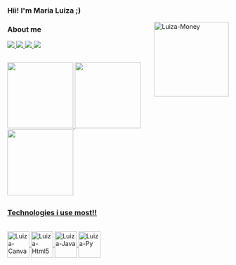 ### Hii! I'm Maria Luiza ;)

<div>
   <img align="right" alt="Luiza-Money" height="170cm" width="170" src="https://i.picasion.com/pic92/ea7cec06acb0af78ba76b4fa9b71fe55.gif"/>
</div>


### About me
<div>
  <a href="t.me/MariaLuiza12" target="_blank"><img src="https://img.shields.io/badge/Telegram-2CA5E0?style=for-the-badge&logo=telegram&logoColor=white"/>
  <a href="https://github.com/marialuiza2305" target="_blank"><img src="https://img.shields.io/badge/GitHub-100000?style=for-the-badge&logo=github&logoColor=white"/>
  <a href="https://www.linkedin.com/in/maria-luiza-quinto-a83083292/" target="_blank"><img src="https://img.shields.io/badge/LinkedIn-0077B5?style=for-the-badge&logo=linkedin&logoColor=white"/>
  <a href="https://www.instagram.com/luiza_albuquerque20/" target="_blank"><img src="https://img.shields.io/badge/Instagram-E4405F?style=for-the-badge&logo=instagram&logoColor=white"/> 
</div>

##

<div>
  <a href="https://github.com/marialuiza2305"/>
  <img height="150cm" src="https://github-readme-stats.vercel.app/api?username=marialuiza2305&show_icons=true&theme=radical&include_all_commits=true&count_private=true"/>
  <img height="150cm" src="https://github-readme-stats.vercel.app/api/top-langs/?username=marialuiza2305&theme=radical&layout=compact&langs_count=16"/>
  <img height="150cm" src="https://github-readme-stats.vercel.app/api/wakatime?username=luiza_23&theme=radical&layout=compact"/>
</div>

##

### Technologies i use most!!
<div style="display: inline_block"><br>
  <img align="center" alt="Luiza-Canva" height="60cm" width="50" src="https://cdn.jsdelivr.net/gh/devicons/devicon/icons/canva/canva-original.svg"/>
  <img align="center" alt="Luiza-Html5" height="60cm" width="50" src="https://cdn.jsdelivr.net/gh/devicons/devicon/icons/html5/html5-original.svg"/>
  <img align="center" alt="Luiza-Java" height="60cm" width="50" src="https://cdn.jsdelivr.net/gh/devicons/devicon/icons/java/java-original.svg"/>
  <img align="center" alt="Luiza-Py" height="60cm" width="50" src="https://cdn.jsdelivr.net/gh/devicons/devicon/icons/python/python-original.svg"/>
</div>


